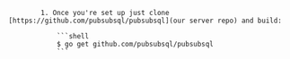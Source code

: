 
            1. Once you're set up just clone [https://github.com/pubsubsql/pubsubsql](our server repo) and build:

                ```shell
                $ go get github.com/pubsubsql/pubsubsql
                ```
